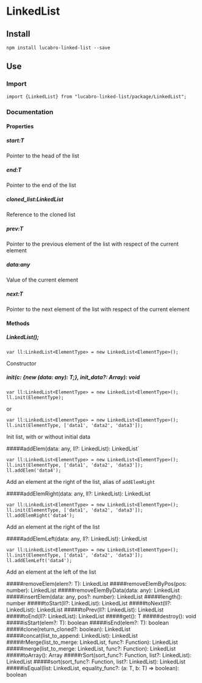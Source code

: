 # LinkedList

## Install

    npm install lucabro-linked-list --save

## Use

### Import

    import {LinkedList} from "lucabro-linked-list/package/LinkedList";
    
### Documentation

#### Properties

##### start:T

Pointer to the head of the list

##### end:T

Pointer to the end of the list

##### cloned_list:LinkedList<T>

Reference to the cloned list

##### prev:T

Pointer to the previous element of the list with respect of the current element 

##### data:any

Value of the current element

##### next:T

Pointer to the next element of the list with respect of the current element 
    
#### Methods

##### LinkedList();
   
    var ll:LinkedList<ElementType> = new LinkedList<ElementType>();
    
Constructor
   
##### init(c: {new (data: any): T;}, init_data?: Array<any>): void

    var ll:LinkedList<ElementType> = new LinkedList<ElementType>();
    ll.init(ElementType);
    
or

    var ll:LinkedList<ElementType> = new LinkedList<ElementType>();
    ll.init(ElementType, ['data1', 'data2', 'data3']);
    
Init list, with or without initial data

#####addElem(data: any, ll?: LinkedList<T>): LinkedList<T>`

    var ll:LinkedList<ElementType> = new LinkedList<ElementType>();
    ll.init(ElementType, ['data1', 'data2', 'data3']);
    ll.addElem('data4');
    
Add an element at the right of the list, alias of `addElemRight`

#####addElemRight(data: any, ll?: LinkedList<T>): LinkedList<T>

    var ll:LinkedList<ElementType> = new LinkedList<ElementType>();
    ll.init(ElementType, ['data1', 'data2', 'data3']);
    ll.addElemRight('data4');
    
Add an element at the right of the list
    
#####addElemLeft(data: any, ll?: LinkedList<T>): LinkedList<T>
    
    var ll:LinkedList<ElementType> = new LinkedList<ElementType>();
    ll.init(ElementType, ['data1', 'data2', 'data3']);
    ll.addElemLeft('data4');

Add an element at the left of the list
    
#####removeElem(elem?: T): LinkedList<T>
#####removeElemByPos(pos: number): LinkedList<T>
#####removeElemByData(data: any): LinkedList<T>
#####insertElem(data: any, pos?: number): LinkedList<T>
#####length(): number
#####toStart(ll?: LinkedList<T>): LinkedList<T>
#####toNext(ll?: LinkedList<T>): LinkedList<T>
#####toPrev(ll?: LinkedList<T>): LinkedList<T>
#####toEnd(ll?: LinkedList<T>): LinkedList<T>
#####get(): T
#####destroy(): void
#####isStart(elem?: T): boolean
#####isEnd(elem?: T): boolean
#####clone(return_cloned?: boolean): LinkedList<T>
#####concat(list_to_append: LinkedList<T>): LinkedList<T>
#####rMerge(list_to_merge: LinkedList<T>, func?: Function): LinkedList<T>
#####merge(list_to_merge: LinkedList<T>, func?: Function): LinkedList<T>
#####toArray(): Array<any>
#####rSort(sort_func?: Function, list?: LinkedList<T>): LinkedList<T>
#####sort(sort_func?: Function, list?: LinkedList<T>): LinkedList<T>
#####isEqual(list: LinkedList<T>, equality_func?: (a: T, b: T) => boolean): boolean
